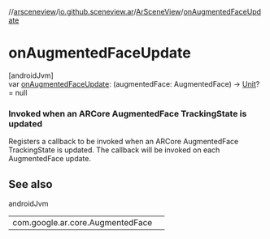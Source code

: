 //[arsceneview](../../../index.md)/[io.github.sceneview.ar](../index.md)/[ArSceneView](index.md)/[onAugmentedFaceUpdate](on-augmented-face-update.md)

# onAugmentedFaceUpdate

[androidJvm]\
var [onAugmentedFaceUpdate](on-augmented-face-update.md): (augmentedFace: AugmentedFace) -&gt; [Unit](https://kotlinlang.org/api/latest/jvm/stdlib/kotlin/-unit/index.html)? = null

###  Invoked when an ARCore AugmentedFace TrackingState is updated

Registers a callback to be invoked when an ARCore AugmentedFace TrackingState is updated. The callback will be invoked on each AugmentedFace update.

## See also

androidJvm

| | |
|---|---|
| com.google.ar.core.AugmentedFace |  |
